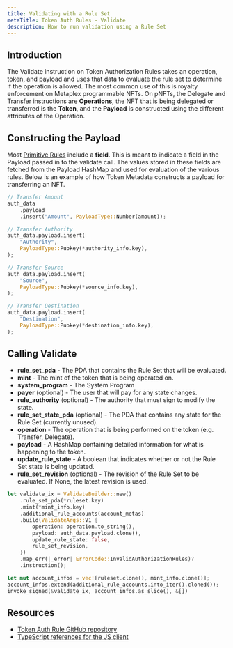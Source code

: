 ```yaml
---
title: Validating with a Rule Set
metaTitle: Token Auth Rules - Validate
description: How to run validation using a Rule Set
---
```


## Introduction
The Validate instruction on Token Authorization Rules takes an operation, token, and payload and uses that data to evaluate the rule set to determine if the operation is allowed. The most common use of this is royalty enforcement on Metaplex programmable NFTs. On pNFTs, the Delegate and Transfer instructions are **Operations**, the NFT that is being delegated or transferred is the **Token**, and the **Payload** is constructed using the different attributes of the Operation.

## Constructing the Payload
Most [Primitive Rules](/token-auth-rules/primitive-rules/) include a **field**. This is meant to indicate a field in the Payload passed in to the validate call. The values stored in these fields are fetched from the Payload HashMap and used for evaluation of the various rules. Below is an example of how Token Metadata constructs a payload for transferring an NFT.

```rust
// Transfer Amount
auth_data
    .payload
    .insert("Amount", PayloadType::Number(amount));

// Transfer Authority
auth_data.payload.insert(
    "Authority",
    PayloadType::Pubkey(*authority_info.key),
);

// Transfer Source
auth_data.payload.insert(
    "Source",
    PayloadType::Pubkey(*source_info.key),
);

// Transfer Destination
auth_data.payload.insert(
    "Destination",
    PayloadType::Pubkey(*destination_info.key),
);
```

## Calling Validate
- **rule_set_pda** - The PDA that contains the Rule Set that will be evaluated.
- **mint** - The mint of the token that is being operated on.
- **system_program** - The System Program
- **payer** (optional) - The user that will pay for any state changes.
- **rule_authority** (optional) - The authority that must sign to modify the state.
- **rule_set_state_pda** (optional) - The PDA that contains any state for the Rule Set (currently unused).
- **operation** - The operation that is being performed on the token (e.g. Transfer, Delegate).
- **payload** - A HashMap containing detailed information for what is happening to the token.
- **update_rule_state** - A boolean that indicates whether or not the Rule Set state is being updated.
- **rule_set_revision** (optional) - The revision of the Rule Set to be evaluated. If None, the latest revision is used.

```rust
let validate_ix = ValidateBuilder::new()
    .rule_set_pda(*ruleset.key)
    .mint(*mint_info.key)
    .additional_rule_accounts(account_metas)
    .build(ValidateArgs::V1 {
        operation: operation.to_string(),
        payload: auth_data.payload.clone(),
        update_rule_state: false,
        rule_set_revision,
    })
    .map_err(|_error| ErrorCode::InvalidAuthorizationRules)?
    .instruction();

let mut account_infos = vec![ruleset.clone(), mint_info.clone()];
account_infos.extend(additional_rule_accounts.into_iter().cloned());
invoke_signed(&validate_ix, account_infos.as_slice(), &[])
```

## Resources

- [Token Auth Rule GitHub repository](https://github.com/metaplex-foundation/mpl-token-auth-rules)
- [TypeScript references for the JS client](https://mpl-token-auth-rules-js-docs.vercel.app/)
